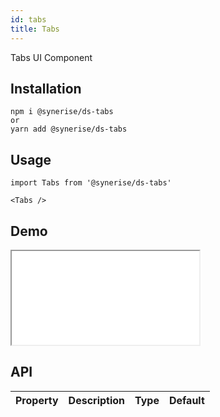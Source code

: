 ```yaml
---
id: tabs
title: Tabs
---
```


Tabs UI Component

## Installation
```
npm i @synerise/ds-tabs
or
yarn add @synerise/ds-tabs
```

## Usage
```
import Tabs from '@synerise/ds-tabs'

<Tabs />

```

## Demo

<iframe src="/storybook-static/iframe.html?id=components-tabs--default"></iframe>

## API

| Property | Description | Type | Default |
| --- | --- | --- | --- |

